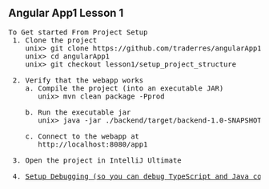 Angular App1 Lesson 1
---------------------


<pre>
To Get started From Project Setup
 1. Clone the project
    unix> git clone https://github.com/traderres/angularApp1Lessons.git angularApp1
    unix> cd angularApp1
    unix> git checkout lesson1/setup_project_structure

 2. Verify that the webapp works
    a. Compile the project (into an executable JAR)
       unix> mvn clean package -Pprod

    b. Run the executable jar
       unix> java -jar ./backend/target/backend-1.0-SNAPSHOT-exec.jar

    c. Connect to the webapp at
       http://localhost:8080/app1
 
 3. Open the project in IntelliJ Ultimate

 4. <a href="https://github.com/traderres/webClass/blob/master/learnAngular/lessons/lesson01_debug_existing_webapp.txt">Setup Debugging (so you can debug TypeScript and Java code)</a>

</pre>
